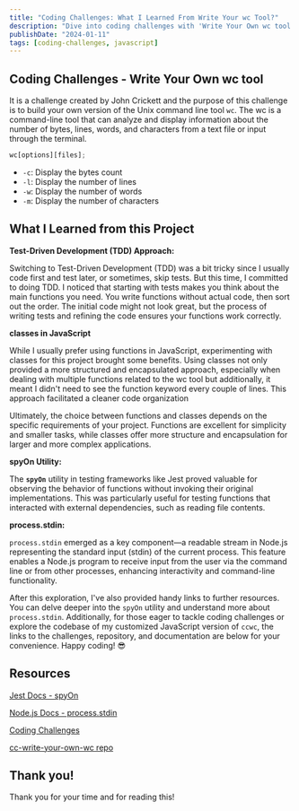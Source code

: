 ```yaml
---
title: "Coding Challenges: What I Learned From Write Your wc Tool?"
description: "Dive into coding challenges with 'Write Your Own wc tool.' Explore TDD, classes in JavaScript, and utilities like spyOn and process.stdin."
publishDate: "2024-01-11"
tags: [coding-challenges, javascript]
---
```


## Coding Challenges - Write Your Own wc tool

It is a challenge created by John Crickett and the purpose of this challenge is to build your own version of the Unix command line tool `wc`. The wc is a command-line tool that can analyze and display information about the number of bytes, lines, words, and characters from a text file or input through the terminal.

```js
wc[options][files];
```

- `-c`: Display the bytes count
- `-l`: Display the number of lines
- `-w`: Display the number of words
- `-m`: Display the number of characters

## What I Learned from this Project

**Test-Driven Development (TDD) Approach:**

Switching to Test-Driven Development (TDD) was a bit tricky since I usually code first and test later, or sometimes, skip tests. But this time, I committed to doing TDD. I noticed that starting with tests makes you think about the main functions you need. You write functions without actual code, then sort out the order. The initial code might not look great, but the process of writing tests and refining the code ensures your functions work correctly.

**classes in JavaScript**

While I usually prefer using functions in JavaScript, experimenting with classes for this project brought some benefits. Using classes not only provided a more structured and encapsulated approach, especially when dealing with multiple functions related to the wc tool but additionally, it meant I didn't need to see the function keyword every couple of lines. This approach facilitated a cleaner code organization

Ultimately, the choice between functions and classes depends on the specific requirements of your project. Functions are excellent for simplicity and smaller tasks, while classes offer more structure and encapsulation for larger and more complex applications.

**spyOn Utility:**

The **`spyOn`** utility in testing frameworks like Jest proved valuable for observing the behavior of functions without invoking their original implementations. This was particularly useful for testing functions that interacted with external dependencies, such as reading file contents.

**process.stdin:**

`process.stdin` emerged as a key component—a readable stream in Node.js representing the standard input (stdin) of the current process. This feature enables a Node.js program to receive input from the user via the command line or from other processes, enhancing interactivity and command-line functionality.

After this exploration, I've also provided handy links to further resources. You can delve deeper into the `spyOn` utility and understand more about `process.stdin`. Additionally, for those eager to tackle coding challenges or explore the codebase of my customized JavaScript version of `ccwc`, the links to the challenges, repository, and documentation are below for your convenience. Happy coding! 😎

## Resources

[Jest Docs - spyOn](https://jestjs.io/docs/jest-object#jestspyonobject-methodname)

[Node.js Docs - process.stdin](https://nodejs.org/api/process.html#process_process_stdin)

[Coding Challenges](https://codingchallenges.fyi/)

[cc-write-your-own-wc repo](https://github.com/victoriacheng15/cc-write-your-own-wc/tree/main#readme)

## Thank you!

Thank you for your time and for reading this!
